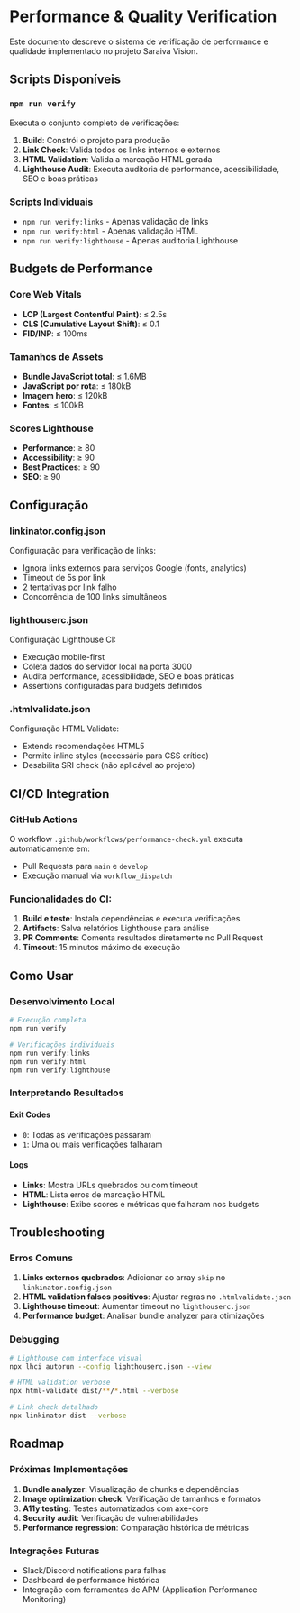 # Performance & Quality Verification

Este documento descreve o sistema de verificação de performance e qualidade implementado no projeto Saraiva Vision.

## Scripts Disponíveis

### `npm run verify`
Executa o conjunto completo de verificações:
1. **Build**: Constrói o projeto para produção
2. **Link Check**: Valida todos os links internos e externos
3. **HTML Validation**: Valida a marcação HTML gerada
4. **Lighthouse Audit**: Executa auditoria de performance, acessibilidade, SEO e boas práticas

### Scripts Individuais

- `npm run verify:links` - Apenas validação de links
- `npm run verify:html` - Apenas validação HTML
- `npm run verify:lighthouse` - Apenas auditoria Lighthouse

## Budgets de Performance

### Core Web Vitals
- **LCP (Largest Contentful Paint)**: ≤ 2.5s
- **CLS (Cumulative Layout Shift)**: ≤ 0.1
- **FID/INP**: ≤ 100ms

### Tamanhos de Assets
- **Bundle JavaScript total**: ≤ 1.6MB
- **JavaScript por rota**: ≤ 180kB
- **Imagem hero**: ≤ 120kB
- **Fontes**: ≤ 100kB

### Scores Lighthouse
- **Performance**: ≥ 80
- **Accessibility**: ≥ 90
- **Best Practices**: ≥ 90
- **SEO**: ≥ 90

## Configuração

### linkinator.config.json
Configuração para verificação de links:
- Ignora links externos para serviços Google (fonts, analytics)
- Timeout de 5s por link
- 2 tentativas por link falho
- Concorrência de 100 links simultâneos

### lighthouserc.json
Configuração Lighthouse CI:
- Execução mobile-first
- Coleta dados do servidor local na porta 3000
- Audita performance, acessibilidade, SEO e boas práticas
- Assertions configuradas para budgets definidos

### .htmlvalidate.json
Configuração HTML Validate:
- Extends recomendações HTML5
- Permite inline styles (necessário para CSS crítico)
- Desabilita SRI check (não aplicável ao projeto)

## CI/CD Integration

### GitHub Actions
O workflow `.github/workflows/performance-check.yml` executa automaticamente em:
- Pull Requests para `main` e `develop`
- Execução manual via `workflow_dispatch`

### Funcionalidades do CI:
1. **Build e teste**: Instala dependências e executa verificações
2. **Artifacts**: Salva relatórios Lighthouse para análise
3. **PR Comments**: Comenta resultados diretamente no Pull Request
4. **Timeout**: 15 minutos máximo de execução

## Como Usar

### Desenvolvimento Local
```bash
# Execução completa
npm run verify

# Verificações individuais
npm run verify:links
npm run verify:html
npm run verify:lighthouse
```

### Interpretando Resultados

#### Exit Codes
- `0`: Todas as verificações passaram
- `1`: Uma ou mais verificações falharam

#### Logs
- **Links**: Mostra URLs quebrados ou com timeout
- **HTML**: Lista erros de marcação HTML
- **Lighthouse**: Exibe scores e métricas que falharam nos budgets

## Troubleshooting

### Erros Comuns

1. **Links externos quebrados**: Adicionar ao array `skip` no `linkinator.config.json`
2. **HTML validation falsos positivos**: Ajustar regras no `.htmlvalidate.json`
3. **Lighthouse timeout**: Aumentar timeout no `lighthouserc.json`
4. **Performance budget**: Analisar bundle analyzer para otimizações

### Debugging

```bash
# Lighthouse com interface visual
npx lhci autorun --config lighthouserc.json --view

# HTML validation verbose
npx html-validate dist/**/*.html --verbose

# Link check detalhado
npx linkinator dist --verbose
```

## Roadmap

### Próximas Implementações
1. **Bundle analyzer**: Visualização de chunks e dependências
2. **Image optimization check**: Verificação de tamanhos e formatos
3. **A11y testing**: Testes automatizados com axe-core
4. **Security audit**: Verificação de vulnerabilidades
5. **Performance regression**: Comparação histórica de métricas

### Integrações Futuras
- Slack/Discord notifications para falhas
- Dashboard de performance histórica
- Integração com ferramentas de APM (Application Performance Monitoring)
